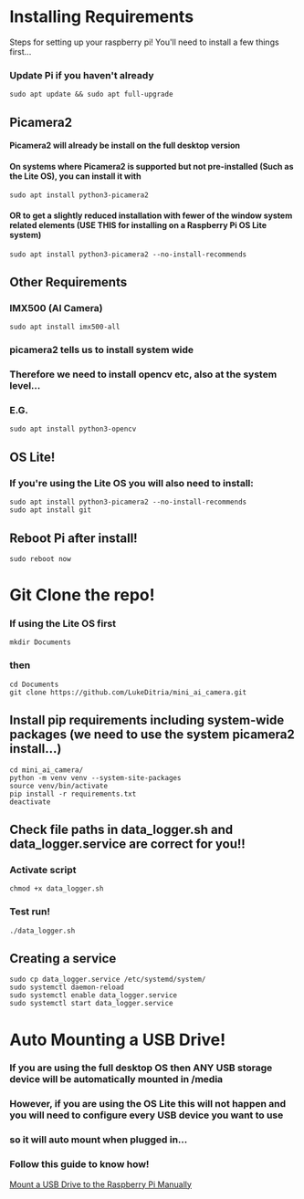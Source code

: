 # Installing Requirements
Steps for setting up your raspberry pi!
You'll need to install a few things first...

### Update Pi if you haven't already
```commandline
sudo apt update && sudo apt full-upgrade
```

## Picamera2
#### Picamera2 will already be install on the full desktop version
#### On systems where Picamera2 is supported but not pre-installed (Such as the Lite OS), you can install it with
```commandline
sudo apt install python3-picamera2
```
#### OR to get a slightly reduced installation with fewer of the window system related elements (USE THIS for installing on a Raspberry Pi OS Lite system)
```commandline
sudo apt install python3-picamera2 --no-install-recommends
```

## Other Requirements
### IMX500 (AI Camera)
```commandline
sudo apt install imx500-all
```
### picamera2 tells us to install system wide
### Therefore we need to install opencv etc, also at the system level...
### E.G.
```commandline
sudo apt install python3-opencv
```

## OS Lite!
### If you're using the Lite OS you will also need to install:
```commandline
sudo apt install python3-picamera2 --no-install-recommends
sudo apt install git
```

## Reboot Pi after install!

```commandline
sudo reboot now
```

# Git Clone the repo!
### If using the Lite OS first
```commandline
mkdir Documents
```
### then
```commandline
cd Documents
git clone https://github.com/LukeDitria/mini_ai_camera.git
```

## Install pip requirements including system-wide packages (we need to use the system picamera2 install...)
```commandline
cd mini_ai_camera/
python -m venv venv --system-site-packages
source venv/bin/activate
pip install -r requirements.txt
deactivate
```

## Check file paths in data_logger.sh and data_logger.service are correct for you!!
### Activate script
```commandline
chmod +x data_logger.sh
```
### Test run!
```commandline
./data_logger.sh
```

## Creating a service
```commandline
sudo cp data_logger.service /etc/systemd/system/
sudo systemctl daemon-reload
sudo systemctl enable data_logger.service
sudo systemctl start data_logger.service
```

# Auto Mounting a USB Drive!
### If you are using the full desktop OS then ANY USB storage device will be automatically mounted in /media
### However, if you are using the OS Lite this will not happen and you will need to configure every USB device you want to use
### so it will auto mount when plugged in...
### Follow this guide to know how!
[Mount a USB Drive to the Raspberry Pi Manually](https://pimylifeup.com/raspberry-pi-mount-usb-drive/)

